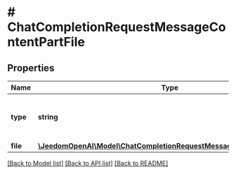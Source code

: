 # # ChatCompletionRequestMessageContentPartFile

## Properties

Name | Type | Description | Notes
------------ | ------------- | ------------- | -------------
**type** | **string** | The type of the content part. Always &#x60;file&#x60;. |
**file** | [**\JeedomOpenAI\Model\ChatCompletionRequestMessageContentPartFileFile**](ChatCompletionRequestMessageContentPartFileFile.md) |  |

[[Back to Model list]](../../README.md#models) [[Back to API list]](../../README.md#endpoints) [[Back to README]](../../README.md)
